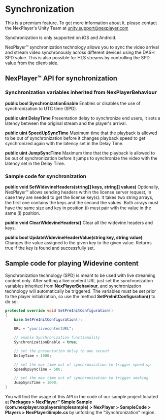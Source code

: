 # Synchronization

This is a premium feature. To get more information about it, please contact the NexPlayer's Unity Team at unity.support@nexplayer.com

Synchronization is only supported on iOS and Android.

NexPlayer™ synchronization technology allows you to sync the video arrival and stream video synchronously across different devices using the DASH SPD value. This is also possible for HLS streams by controlling the SPD value from the client-side.

## NexPlayer™ API for synchronization

### Synchronization variables inherited from NexPlayerBehaviour

**public bool SynchronizationEnable**
Enables or disables the use of synchronization to UTC time (SPD).

**public uint DelayTime**
Presentation delay to synchronize end users, it sets a latency between the original stream and the player's arrival.

**public uint SpeedUpSyncTime**
Maximum time that the playback is allowed to be out of synchronization before it changes playback speed to get synchronized again with the latency set in the Delay Time.

**public uint JumpSyncTime**
Maximum time that the playback is allowed to be out of synchronization before it jumps to synchronize the video with the latency set in the Delay Time.

### Sample code for synchronization

**public void SetWidevineHeaders(string[] keys, string[] values)**
Optionally, NexPlayer™ allows sending headers within the license server request, in case they are needed to get the license key(s). It takes two string arrays, the first one contains the keys and the second the values. Both arrays must have the same size and key in position (i) must pair with the value in the same (i) position.

**public void ClearWidevineHeaders()**
Clear all the widevine headers and keys.

**public bool UpdateWidevineHeaderValue(string key, string value)**
Changes the value assigned to the given key to the given value. Returns true if the key is found and successfully set.


## Sample code for playing Widevine content

Synchronization technology (SPD) is meant to be used with live streaming content only. After setting a live content URL just set the synchronization variables inherited from **NexPlayerBehaviour**, and synchronization technology will automatically be triggered. The variables must be set prior to the player initialization, so use the method **SetPreInitConfiguration()** to do so:


```csharp
protected override void SetPreInitConfiguration()
{
    base.SetPreInitConfiguration();

    URL = "yourlivecontentURL";

    // enable Synchronization functionality
    SynchronizationEnable = true;

    // set the presentation delay to one second
    DelayTime = 1000;

    // set the max time out of synchronization to trigger speed up
    SpeedUpSyncTime = 500;

    // set the max time out of synchronization to trigger seeking
    JumpSyncTime = 1000;
}
```
You will find the usage of this API in the code of our sample project located at **Packages > NexPlayer™ Simple Sample (com.nexplayer.nxplayersimplesample) > NexPlayer > SampleCode > Players > NexPlayerSimple.cs** by unfolding the "Synchronization" region.
